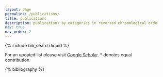 ```yaml
---
layout: page
permalink: /publications/
title: publications
description: publications by categories in reversed chronological order. generated by jekyll-scholar.
nav: true
nav_order: 2
---
```


<!-- _pages/publications.md -->

<!-- Bibsearch Feature -->

{% include bib_search.liquid %}

<div class="publications">
  <p>
    For an updated list please visit <a href="https://scholar.google.com/citations?user=rdh3gVMAAAAJ">Google Scholar</a>. * denotes equal contribution.
  </p>

{% bibliography %}

</div>

